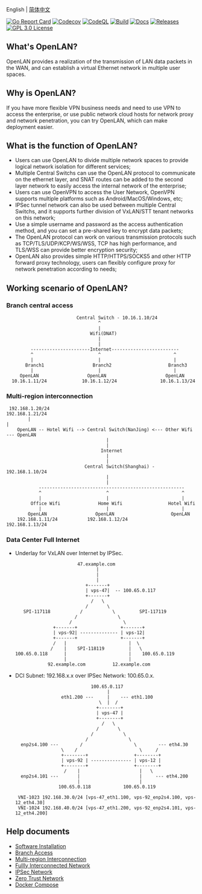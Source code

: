 English | [简体中文](./README.cn.md)

[![Go Report Card](https://goreportcard.com/badge/github.com/luscis/openlan)](https://goreportcard.com/report/luscis/openlan)
[![Codecov](https://codecov.io/gh/luscis/openlan/branch/master/graph/badge.svg)](https://codecov.io/gh/luscis/openlan)
[![CodeQL](https://github.com/luscis/openlan/actions/workflows/codeql.yml/badge.svg)](https://github.com/luscis/openlan/actions/workflows/codeql.yml)
[![Build](https://github.com/luscis/openlan/actions/workflows/ubuntu.yml/badge.svg)](https://github.com/luscis/openlan/actions/workflows/ubuntu.yml)
[![Docs](https://img.shields.io/badge/docs-latest-green.svg)](https://github.com/luscis/openlan/tree/master/docs)
[![Releases](https://img.shields.io/github/release/luscis/openlan/all.svg?style=flat-square)](https://github.com/luscis/openlan/releases)
[![GPL 3.0 License](https://img.shields.io/badge/License-GPL%203.0-blue.svg)](LICENSE)

## What's OpenLAN?

OpenLAN provides a realization of the transmission of LAN data packets in the WAN, and can establish a virtual Ethernet network in multiple user spaces. 

## Why is OpenLAN?

If you have more flexible VPN business needs and need to use VPN to access the enterprise, or use public network cloud hosts for network proxy and network penetration, you can try OpenLAN, which can make deployment easier.

## What is the function of OpenLAN?

* Users can use OpenLAN to divide multiple network spaces to provide logical network isolation for different services;
* Multiple Central Switchs can use the OpenLAN protocol to communicate on the ethernet layer, and SNAT routes can be added to the second layer network to easily access the internal network of the enterprise;
* Users can use OpenVPN to access the User Network, OpenVPN supports multiple platforms such as Android/MacOS/Windows, etc;
* IPSec tunnel network can also be used between multiple Central Switchs, and it supports further division of VxLAN/STT tenant networks on this network;
* Use a simple username and password as the access authentication method, and you can set a pre-shared key to encrypt data packets;
* The OpenLAN protocol can work on various transmission protocols such as TCP/TLS/UDP/KCP/WS/WSS, TCP has high performance, and TLS/WSS can provide better encryption security;
* OpenLAN also provides simple HTTP/HTTPS/SOCKS5 and other HTTP forward proxy technology, users can flexibly configure proxy for network penetration according to needs;

## Working scenario of OpenLAN?
### Branch central access

                              Central Switch - 10.16.1.10/24
                                      ^
                                      |
                                   Wifi(DNAT)
                                      |
                                      |
             ----------------------Internet-------------------------
             ^                        ^                           ^
             |                        |                           |
           Branch1                  Branch2                     Branch3     
             |                        |                           |
         OpenLAN                  OpenLAN                      OpenLAN
      10.16.1.11/24             10.16.1.12/24                10.16.1.13/24

### Multi-region interconnection

     192.168.1.20/24                                                  192.168.1.21/24
            |                                                                |
        OpenLAN -- Hotel Wifi --> Central Switch(NanJing) <--- Other Wifi --- OpenLAN
                                         |
                                         |
                                       Internet
                                         |
                                         |
                                 Central Switch(Shanghai) - 192.168.1.10/24
                                         |
                                         |
                ------------------------------------------------------
                ^                        ^                           ^
                |                        |                           |
             Office Wifi              Home Wifi                 Hotel Wifi     
                |                        |                           |
            OpenLAN                  OpenLAN                     OpenLAN
        192.168.1.11/24           192.168.1.12/24             192.168.1.13/24


### Data Center Full Internet

* Underlay for VxLAN over Internet by IPSec.

                             47.example.com
                                    |
                                    |
                                    |
                                +-------+
                                | vps-47|  -- 100.65.0.117
                                +-------+
                                  /   \
                                /       \
         SPI-117118           /           \         SPI-117119
                            /               \
                          /                   \
                    +-------+                +-------+
                    | vps-92| -------------- | vps-12|
                    +-------+                +-------+
                    /   |                       |  \ 
                   /    |    SPI-118119         |   \
      100.65.0.118      |                       |    100.65.0.119
                        |                       |
                  92.example.com          12.example.com
                                        
                                        

* DCI Subnet: 192.168.x.x over IPSec Network: 100.65.0.x.

                                  100.65.0.117
                                        |
                       eth1.200 ---     |    --- eth1.100
                                     \  |  /
                                    +--------+
                                    | vps-47 |
                                    +--------+
                                      /   \
                                    /       \                   
                                  /           \                 
                                /               \
        enp2s4.100 ---        /                   \        --- eth4.30
                       \    /                       \     /
                       +--------+                 +--------+
                       | vps-92 | --------------- | vps-12 |
                       +--------+                 +--------+
                        /    |                      |   \
        enp2s4.101 ---       |                      |     --- eth4.200
                             |                      |
                      100.65.0.118            100.65.0.119
       
       VNI-1023 192.168.30.0/24 [vps-47_eth1.100, vps-92_enp2s4.100, vps-12_eth4.30]
       VNI-1024 192.168.40.0/24 [vps-47_eth1.200, vps-92_enp2s4.101, vps-12_eth4.200]

## Help documents
- [Software Installation](docs/install.md)
- [Branch Access](docs/central.md)
- [Multi-region Interconnection](docs/multiarea.md)
- [Fullly Interconnected Network](docs/fabric.md)
- [IPSec Network](docs/ipsec.md)
- [Zero Trust Network](docs/ztrust.md)
- [Docker Compose](docs/docker.md)
